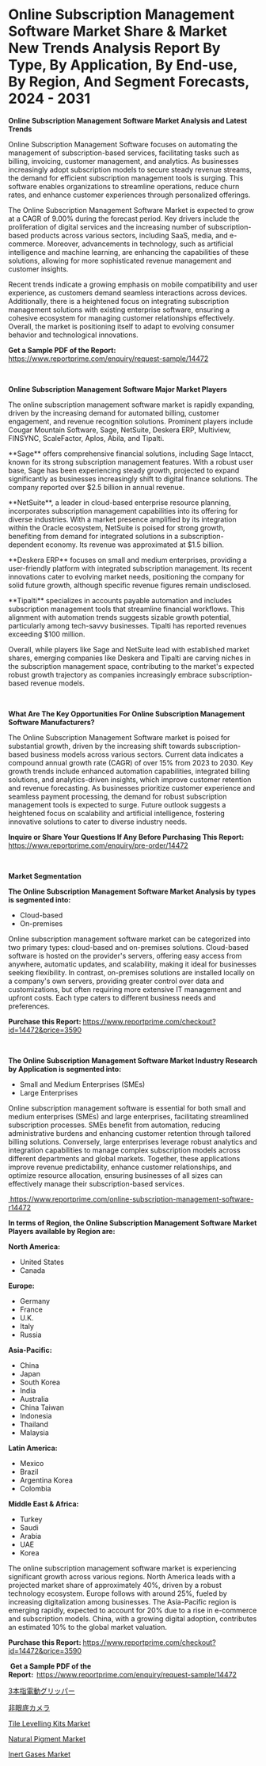 <p><h1>Online Subscription Management Software Market Share & Market New Trends Analysis Report By Type, By Application, By End-use, By Region, And Segment Forecasts, 2024 - 2031</h1></p><p><strong>Online Subscription Management Software Market Analysis and Latest Trends</strong></p>
<p><p>Online Subscription Management Software focuses on automating the management of subscription-based services, facilitating tasks such as billing, invoicing, customer management, and analytics. As businesses increasingly adopt subscription models to secure steady revenue streams, the demand for efficient subscription management tools is surging. This software enables organizations to streamline operations, reduce churn rates, and enhance customer experiences through personalized offerings.</p><p>The Online Subscription Management Software Market is expected to grow at a CAGR of 9.00% during the forecast period. Key drivers include the proliferation of digital services and the increasing number of subscription-based products across various sectors, including SaaS, media, and e-commerce. Moreover, advancements in technology, such as artificial intelligence and machine learning, are enhancing the capabilities of these solutions, allowing for more sophisticated revenue management and customer insights.</p><p>Recent trends indicate a growing emphasis on mobile compatibility and user experience, as customers demand seamless interactions across devices. Additionally, there is a heightened focus on integrating subscription management solutions with existing enterprise software, ensuring a cohesive ecosystem for managing customer relationships effectively. Overall, the market is positioning itself to adapt to evolving consumer behavior and technological innovations.</p></p>
<p><strong>Get a Sample PDF of the Report:&nbsp;</strong> <a href="https://www.reportprime.com/enquiry/request-sample/14472">https://www.reportprime.com/enquiry/request-sample/14472</a></p>
<p>&nbsp;</p>
<p><strong>Online Subscription Management Software Major Market Players</strong></p>
<p><p>The online subscription management software market is rapidly expanding, driven by the increasing demand for automated billing, customer engagement, and revenue recognition solutions. Prominent players include Cougar Mountain Software, Sage, NetSuite, Deskera ERP, Multiview, FINSYNC, ScaleFactor, Aplos, Abila, and Tipalti.</p><p>**Sage** offers comprehensive financial solutions, including Sage Intacct, known for its strong subscription management features. With a robust user base, Sage has been experiencing steady growth, projected to expand significantly as businesses increasingly shift to digital finance solutions. The company reported over $2.5 billion in annual revenue.</p><p>**NetSuite**, a leader in cloud-based enterprise resource planning, incorporates subscription management capabilities into its offering for diverse industries. With a market presence amplified by its integration within the Oracle ecosystem, NetSuite is poised for strong growth, benefiting from demand for integrated solutions in a subscription-dependent economy. Its revenue was approximated at $1.5 billion.</p><p>**Deskera ERP** focuses on small and medium enterprises, providing a user-friendly platform with integrated subscription management. Its recent innovations cater to evolving market needs, positioning the company for solid future growth, although specific revenue figures remain undisclosed.</p><p>**Tipalti** specializes in accounts payable automation and includes subscription management tools that streamline financial workflows. This alignment with automation trends suggests sizable growth potential, particularly among tech-savvy businesses. Tipalti has reported revenues exceeding $100 million.</p><p>Overall, while players like Sage and NetSuite lead with established market shares, emerging companies like Deskera and Tipalti are carving niches in the subscription management space, contributing to the market's expected robust growth trajectory as companies increasingly embrace subscription-based revenue models.</p></p>
<p>&nbsp;</p>
<p><strong>What Are The Key Opportunities For Online Subscription Management Software Manufacturers?</strong></p>
<p><p>The Online Subscription Management Software market is poised for substantial growth, driven by the increasing shift towards subscription-based business models across various sectors. Current data indicates a compound annual growth rate (CAGR) of over 15% from 2023 to 2030. Key growth trends include enhanced automation capabilities, integrated billing solutions, and analytics-driven insights, which improve customer retention and revenue forecasting. As businesses prioritize customer experience and seamless payment processing, the demand for robust subscription management tools is expected to surge. Future outlook suggests a heightened focus on scalability and artificial intelligence, fostering innovative solutions to cater to diverse industry needs.</p></p>
<p><strong>Inquire or Share Your Questions If Any Before Purchasing This Report:</strong> <a href="https://www.reportprime.com/enquiry/pre-order/14472">https://www.reportprime.com/enquiry/pre-order/14472</a></p>
<p>&nbsp;</p>
<p><strong>Market Segmentation</strong></p>
<p><strong>The Online Subscription Management Software Market Analysis by types is segmented into:</strong></p>
<p><ul><li>Cloud-based</li><li>On-premises</li></ul></p>
<p><p>Online subscription management software market can be categorized into two primary types: cloud-based and on-premises solutions. Cloud-based software is hosted on the provider's servers, offering easy access from anywhere, automatic updates, and scalability, making it ideal for businesses seeking flexibility. In contrast, on-premises solutions are installed locally on a company's own servers, providing greater control over data and customizations, but often requiring more extensive IT management and upfront costs. Each type caters to different business needs and preferences.</p></p>
<p><strong>Purchase this Report:&nbsp;</strong><a href="https://www.reportprime.com/checkout?id=14472&price=3590">https://www.reportprime.com/checkout?id=14472&price=3590</a></p>
<p>&nbsp;</p>
<p><strong>The Online Subscription Management Software Market Industry Research by Application is segmented into:</strong></p>
<p><ul><li>Small and Medium Enterprises (SMEs)</li><li>Large Enterprises</li></ul></p>
<p><p>Online subscription management software is essential for both small and medium enterprises (SMEs) and large enterprises, facilitating streamlined subscription processes. SMEs benefit from automation, reducing administrative burdens and enhancing customer retention through tailored billing solutions. Conversely, large enterprises leverage robust analytics and integration capabilities to manage complex subscription models across different departments and global markets. Together, these applications improve revenue predictability, enhance customer relationships, and optimize resource allocation, ensuring businesses of all sizes can effectively manage their subscription-based services.</p></p>
<p><a href="https://www.reportprime.com/online-subscription-management-software-r14472">&nbsp;https://www.reportprime.com/online-subscription-management-software-r14472</a></p>
<p><strong>In terms of Region, the Online Subscription Management Software Market Players available by Region are:</strong></p>
<p>
    <p> <strong> North America: </strong>
        <ul>
            <li>United States</li>
            <li>Canada</li>
        </ul>
        </p> 
    <p> <strong> Europe: </strong>
        <ul>
            <li>Germany</li>
            <li>France</li>
            <li>U.K.</li>
            <li>Italy</li>
            <li>Russia</li>
        </ul>
        </p> 
    <p> <strong> Asia-Pacific: </strong>
        <ul>
            <li>China</li>
            <li>Japan</li>
            <li>South Korea</li>
            <li>India</li>
            <li>Australia</li>
            <li>China Taiwan</li>
            <li>Indonesia</li>
            <li>Thailand</li>
            <li>Malaysia</li>
        </ul>
        </p> 
    <p> <strong> Latin America: </strong>
        <ul>
            <li>Mexico</li>
            <li>Brazil</li>
            <li>Argentina Korea</li>
            <li>Colombia</li>
        </ul>
        </p> 
    <p> <strong> Middle East & Africa: </strong>
        <ul>
            <li>Turkey</li>
            <li>Saudi</li>
            <li>Arabia</li>
            <li>UAE</li>
            <li>Korea</li>
        </ul>
    </p>
    </p>
<p><p>The online subscription management software market is experiencing significant growth across various regions. North America leads with a projected market share of approximately 40%, driven by a robust technology ecosystem. Europe follows with around 25%, fueled by increasing digitalization among businesses. The Asia-Pacific region is emerging rapidly, expected to account for 20% due to a rise in e-commerce and subscription models. China, with a growing digital adoption, contributes an estimated 10% to the global market valuation.</p></p>
<p><strong>Purchase this Report: </strong><a href="https://www.reportprime.com/checkout?id=14472&price=3590">https://www.reportprime.com/checkout?id=14472&price=3590</a></p>
<p>&nbsp;<strong>Get a Sample PDF of the Report:&nbsp;&nbsp;</strong><a href="https://www.reportprime.com/enquiry/request-sample/14472">https://www.reportprime.com/enquiry/request-sample/14472</a></p>
<p><strong></strong></p>
<p><p><a href="https://medium.com/@solomonbode85/3-finger-electric-gripper-market-%E3%81%AF-%E3%82%B3%E3%82%B9%E3%83%88%E7%AE%A1%E7%90%86%E3%81%A8%E5%8A%B9%E7%8E%87%E5%90%91%E4%B8%8A%E3%82%92%E5%84%AA%E5%85%88%E3%81%97%E3%81%BE%E3%81%99-%E3%81%95%E3%82%89%E3%81%AB-%E5%A0%B1%E5%91%8A%E6%9B%B8%E3%81%AF%E5%B8%82%E5%A0%B4%E3%81%AE%E9%9C%80%E8%A6%81%E9%9D%A2%E3%81%A8%E4%BE%9B%E7%B5%A6%E9%9D%A2%E3%81%AE%E4%B8%A1%E6%96%B9%E3%82%92%E3%82%AB%E3%83%90%E3%83%BC%E3%81%97%E3%81%A6%E3%81%84%E3%81%BE%E3%81%99-3-finger-49bd54a661e5">3本指電動グリッパー</a></p><p><a href="https://medium.com/@solomonbode85/non-mydriatic-fundus-camera-market-%E3%81%AF-%E3%82%B3%E3%82%B9%E3%83%88%E7%AE%A1%E7%90%86%E3%81%A8%E5%8A%B9%E7%8E%87%E5%90%91%E4%B8%8A%E3%82%92%E5%84%AA%E5%85%88%E3%81%97%E3%81%BE%E3%81%99-%E3%81%95%E3%82%89%E3%81%AB-%E5%A0%B1%E5%91%8A%E6%9B%B8%E3%81%AF%E5%B8%82%E5%A0%B4%E3%81%AE%E9%9C%80%E8%A6%81%E9%9D%A2%E3%81%A8%E4%BE%9B%E7%B5%A6%E9%9D%A2%E3%81%AE%E4%B8%A1%E6%96%B9%E3%82%92%E3%82%AB%E3%83%90%E3%83%BC%E3%81%97%E3%81%A6%E3%81%84%E3%81%BE%E3%81%99-bc8742470b67">非眼底カメラ</a></p><p><a href="https://www.linkedin.com/pulse/future-trends-global-tile-levelling-kits-market-insights-analysis-77lnf?trackingId=G%2F%2Bwz3JLTD2Xts2NHbHJSA%3D%3D">Tile Levelling Kits Market</a></p><p><a href="https://issuu.com/reportprime-2/docs/natural-pigment-market-size-2030.pp_a59cb9ab69977b">Natural Pigment Market</a></p><p><a href="https://medium.com/@staceyhilll48/this-report-aims-to-deliver-an-in-depth-analysis-of-the-global-inert-gases-market-offering-both-ef95fdc87d63">Inert Gases Market</a></p></p>